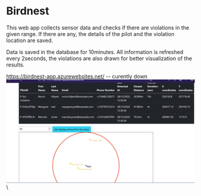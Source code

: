 # Birdnest
This web app collects sensor data and checks if there are violations in the given range. If there are any, the details of the pilot and the violation location are saved. 

Data is saved in the database for 10minutes. All information is refreshed every 2seconds, the violations are also drawn for better visualization of the results.

https://birdnest-app.azurewebsites.net/ -- curently down
![Example](Example.jpg?raw=true "Example") \
